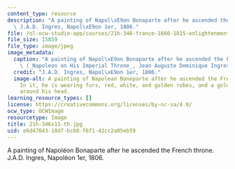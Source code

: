 ```yaml
---
content_type: resource
description: "A painting of Napol\xE9on Bonaparte after he ascended the French throne.\
  \ J.A.D. Ingres, Napol\xE9on 1er, 1806."
file: /ol-ocw-studio-app/courses/21h-346-france-1660-1815-enlightenment-revolution-napoleon-spring-2011/e6d4704310d7bc68f6f142cc2a05eb59_21h-346s11-th.jpg
file_size: 15859
file_type: image/jpeg
image_metadata:
  caption: "A painting of Napol\xE9on Bonaparte after he ascended the French throne.\
    \ (_Napoleon on His Imperial Throne_, Jean Auguste Dominique Ingres, 1806.)"
  credit: "J.A.D. Ingres, Napol\xE9on 1er, 1806."
  image-alt: A painting of Napolean Boneparte after he ascended the French throne.
    In it, he is wearing furs, red, white, and golden robes, and a golden laurel wreath
    around his head.
learning_resource_types: []
license: https://creativecommons.org/licenses/by-nc-sa/4.0/
ocw_type: OCWImage
resourcetype: Image
title: 21h-346s11-th.jpg
uid: e6d47043-10d7-bc68-f6f1-42cc2a05eb59
---
```

A painting of Napoléon Bonaparte after he ascended the French throne. J.A.D. Ingres, Napoléon 1er, 1806.